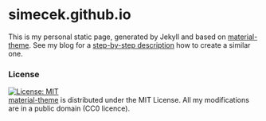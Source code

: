 # simecek.github.io
This is my personal static page, generated by Jekyll and based on [material-theme](http://himsel.me/material-theme). See my blog for a [step-by-step description](http://applyr.blogspot.com/2017/01/simple-personal-github-page-with-jekyll.html) how to create a similar one.

### License
[![License: MIT](https://img.shields.io/badge/License-MIT-yellow.svg)](https://opensource.org/licenses/MIT)  
[material-theme](http://himsel.me/material-theme) is distributed under the MIT License. All my modifications are in a public domain (CC0 licence).
